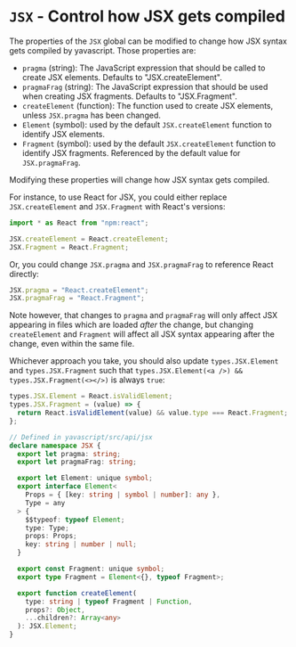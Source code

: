 # `JSX` - Control how JSX gets compiled

The properties of the `JSX` global can be modified to change how JSX syntax gets compiled by yavascript. Those properties are:

- `pragma` (string): The JavaScript expression that should be called to create JSX elements. Defaults to "JSX.createElement".
- `pragmaFrag` (string): The JavaScript expression that should be used when creating JSX fragments. Defaults to "JSX.Fragment".
- `createElement` (function): The function used to create JSX elements, unless `JSX.pragma` has been changed.
- `Element` (symbol): used by the default `JSX.createElement` function to identify JSX elements.
- `Fragment` (symbol): used by the default `JSX.createElement` function to identify JSX fragments. Referenced by the default value for `JSX.pragmaFrag`.

Modifying these properties will change how JSX syntax gets compiled.

For instance, to use React for JSX, you could either replace `JSX.createElement` and `JSX.Fragment` with React's versions:

```ts
import * as React from "npm:react";

JSX.createElement = React.createElement;
JSX.Fragment = React.Fragment;
```

Or, you could change `JSX.pragma` and `JSX.pragmaFrag` to reference React directly:

```ts
JSX.pragma = "React.createElement";
JSX.pragmaFrag = "React.Fragment";
```

Note however, that changes to `pragma` and `pragmaFrag` will only affect JSX appearing in files which are loaded _after_ the change, but changing `createElement` and `Fragment` will affect all JSX syntax appearing after the change, even within the same file.

Whichever approach you take, you should also update `types.JSX.Element` and `types.JSX.Fragment` such that `types.JSX.Element(<a />) && types.JSX.Fragment(<></>)` is always `true`:

```ts
types.JSX.Element = React.isValidElement;
types.JSX.Fragment = (value) => {
  return React.isValidElement(value) && value.type === React.Fragment;
};
```

<!-- prettier-ignore-start -->
```ts
// Defined in yavascript/src/api/jsx
declare namespace JSX {
  export let pragma: string;
  export let pragmaFrag: string;

  export let Element: unique symbol;
  export interface Element<
    Props = { [key: string | symbol | number]: any },
    Type = any
  > {
    $$typeof: typeof Element;
    type: Type;
    props: Props;
    key: string | number | null;
  }

  export const Fragment: unique symbol;
  export type Fragment = Element<{}, typeof Fragment>;

  export function createElement(
    type: string | typeof Fragment | Function,
    props?: Object,
    ...children?: Array<any>
  ): JSX.Element;
}
```
<!-- prettier-ignore-end -->
